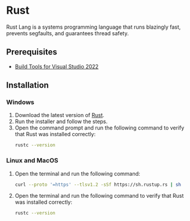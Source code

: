 # Rust

Rust Lang is a systems programming language that runs blazingly fast, prevents segfaults, and guarantees thread safety.

## Prerequisites

- [Build Tools for Visual Studio 2022](https://visualstudio.microsoft.com/downloads/#build-tools-for-visual-studio-2022)

## Installation

### Windows

1. Download the latest version of [Rust](https://www.rust-lang.org/tools/install).
2. Run the installer and follow the steps.
3. Open the command prompt and run the following command to verify that Rust was installed correctly:
   ```bash
   rustc --version
   ```

### Linux and MacOS

1. Open the terminal and run the following command:
   ```bash
   curl --proto '=https' --tlsv1.2 -sSf https://sh.rustup.rs | sh
   ```
2. Open the terminal and run the following command to verify that Rust was installed correctly:
   ```bash
   rustc --version
   ```
